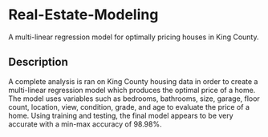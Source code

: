 # Real-Estate-Modeling

A multi-linear regression model for optimally pricing houses in King County.

## Description

A complete analysis is ran on King County housing data in order to create a multi-linear regression model which produces the optimal price of a home. The model uses variables such as bedrooms, bathrooms, size, garage, floor count, location, view, condition, grade, and age to evaluate the price of a home. Using training and testing, the final model appears to be very accurate with a min-max accuracy of 98.98%. 
